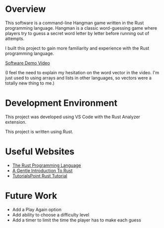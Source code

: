 # Overview

This software is a command-line Hangman game written in the Rust programming language. Hangman is a classic word-guessing game where players try to guess a secret word letter by letter before running out of attempts.

I built this project to gain more familiarity and experience with the Rust programming language.

[Software Demo Video](https://www.youtube.com/watch?v=-ipUey_M4y0)

(I feel the need to explain my hesitation on the word vector in the video. I'm just used to using arrays and lists in other languages, so vectors were a totally new thing to me.)

# Development Environment

This project was developed using VS Code with the Rust Analyzer extension.

This project is written using Rust.

# Useful Websites

- [The Rust Programming Language](https://doc.rust-lang.org/book/)
- [A Gentle Introduction To Rust](https://stevedonovan.github.io/rust-gentle-intro/readme.html)
- [TutorialsPoint Rust Tutorial](https://www.tutorialspoint.com/rust/index.htm)

# Future Work

- Add a Play Again option
- Add ability to choose a difficulty level
- Add a timer to limit the time the player has to make each guess